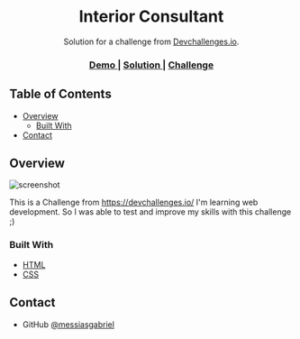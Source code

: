 <!-- Please update value in the {}  -->

<h1 align="center">Interior Consultant</h1>

<div align="center">
   Solution for a challenge from  <a href="http://devchallenges.io" target="_blank">Devchallenges.io</a>.
</div>

<div align="center">
  <h3>
    <a href="https://messiasgabriel.github.io/interior-consultant/"  target="_blank">
      Demo
    </a>
    <span> | </span>
    <a href=""  target="_blank">
      Solution
    </a>
    <span> | </span>
    <a href="https://devchallenges.io/challenges/Jymh2b2FyebRTUljkNcb" target="_blank">
      Challenge
    </a>
  </h3>
</div>

<!-- TABLE OF CONTENTS -->

## Table of Contents

- [Overview](#overview)
  - [Built With](#built-with)
- [Contact](#contact)

<!-- OVERVIEW -->

## Overview

![screenshot]()

This is a Challenge from https://devchallenges.io/ 
I'm learning web development. So I was able to test and improve my skills with this challenge ;)

### Built With

<!-- This section should list any major frameworks that you built your project using. Here are a few examples.-->

- [HTML](https://dev.w3.org/html5/spec-LC/)
- [CSS](https://www.w3.org/Style/CSS/specs.en.html)

## Contact

- GitHub [@messiasgabriel](https://github.com/messiasgabriel)


